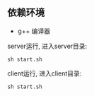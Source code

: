 ## 依赖环境
* g++ 编译器

server运行, 进入server目录:  
```shell
sh start.sh
```

client运行, 进入client目录:  
```shell
sh start.sh
```
